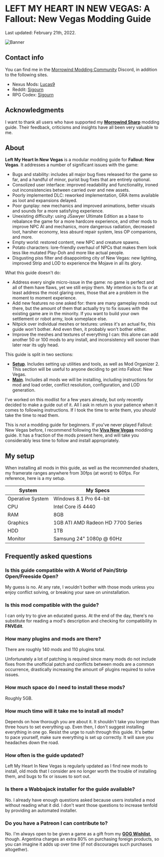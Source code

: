 # LEFT MY HEART IN NEW VEGAS: A Fallout: New Vegas Modding Guide

Last updated: February 21th, 2022.

![Banner](https://raw.githubusercontent.com/Sigourn/iheartnewvegas/main/MainBanner.jpg)

## Contact info

You can find me in the [Morrowind Modding Community](https://discord.me/mwmods) Discord, in addition to the following sites.

- Nexus Mods: [Lucas9](https://www.nexusmods.com/morrowind/users/14600469)
- Reddit: [Sigourn](https://www.reddit.com/user/Sigourn)
- RPG Codex: [Sigourn](https://rpgcodex.net/forums/index.php?members/sigourn.21476/)

## Acknowledgments

I want to thank all users who have supported my [**Morrowind Sharp**](https://github.com/Sigourn/morrowind-sharp/blob/master/readme.md) modding guide. Their feedback, criticisms and insights have all been very valuable to me.

## About

**Left My Heart In New Vegas** is a modular modding guide for **Fallout: New Vegas**. It addresses a number of significant issues with the game:

- Bugs and stability: includes all major bug fixes released for the game so far, and a handful of minor, purist bug fixes that are entirely optional.
- Consolized user interface: improved readability and functionality, ironed out inconsistencies between carried over and new assets.
- Poorly implemented DLC: reworked implementation, GRA items available as loot and expansions delayed.
- Poor gunplay: new mechanics and improved animations, better visuals and sounds for a more satisfying experience.
- Unexisting difficulty: using JSawyer Ultimate Edition as a base to rebalance the game for a more hardcore experience, and other mods to improve NPC AI and mechanics, more dangerous radiation, decreased loot, harsher economy, less absurd repair system, less OP companions, and more.
- Empty world: restored content, new NPC and creature spawns.
- Potato characters: lore-friendly overhaul of NPCs that makes them look less like mutated Play-Doh and more like actual people.
- Disgusting piss filter and disappointing city of New Vegas: new lighting, improved Strip and LOD to experience the Mojave in all its glory.

What this guide doesn't do:

- Address every single micro-issue in the game: no game is perfect and all of them have flaws, yet we still enjoy them. My intention is to fix or at least address the most glaring ones, those that are a problem in the moment to moment experience.
- Add new features no one asked for: there are many gameplay mods out there, but the amount of them that actually try to fix issues with the existing game are in the minority. If you want to build your own settlement or robot army, look someplace else.
- Nitpick over individual meshes or textures: unless it's an actual fix, this guide won't bother. And even then, it probably won't bother either.
- Improve the meshes and textures of everything I can: this alone can add another 50 or 100 mods to any install, and inconsistency will sooner than later rear its ugly head.

This guide is split in two sections:

- [**Setup**](https://github.com/Sigourn/iheartnewvegas/blob/main/setup.md). Includes setting up utilities and tools, as well as Mod Organizer 2. This section will be useful to anyone deciding to get into Fallout: New Vegas.
- [**Main**](https://github.com/Sigourn/iheartnewvegas/blob/main/main.md). Includes all mods we will be installing, including instructions for mod and load order, conflict resolution, configuration, and LOD generation.

I've worked on this modlist for a few years already, but only recently decided to make a guide out of it. All I ask in return is your patience when it comes to following instructions. If I took the time to write them, you *should* take the time to read them.

This is *not* a modding guide for beginners. If you've never played Fallout: New Vegas before, I recommend following the [**Viva New Vegas**](https://vivanewvegas.github.io/) modding guide. It has a fraction of the mods present here, and will take you considerably less time to follow and install appropriately.

## My setup

When installing all mods in this guide, as well as the recommended shaders, my framerate ranges anywhere from 30fps (at worst) to 60fps. For reference, here is a my setup.

System | My Specs
------------ | -------------
Operative System | Windows 8.1 Pro 64-bit
CPU | Intel Core i5 4440
RAM | 8GB
Graphics | 1GB ATI AMD Radeon HD 7700 Series
HDD | 1TB
Monitor | Samsung 24" 1080p @ 60Hz

## Frequently asked questions

### Is this guide compatible with A World of Pain/Strip Open/Freeside Open?

My guess is no. At any rate, I wouldn't bother with those mods unless you enjoy conflict solving, or breaking your save on uninstallation.

### Is this mod compatible with the guide?

I can only try to give an educated guess. At the end of the day, there's no substitute for reading a mod's description and checking for compatibility in **FNVEdit**. 

### How many plugins and mods are there?

There are roughly 140 mods and 110 plugins total.

Unfortunately a lot of patching is required since many mods do not include fixes from the unofficial patch and conflicts between mods are a common occurrence, drastically increasing the amount oF plugins required to solve issues.

### How much space do I need to install these mods?

Roughly 5GB.

### How much time will it take me to install all mods?

Depends on how thorough you are about it. It shouldn't take you longer than three hours to set everything up. Even then, I don't suggest installing everything in one go. Resist the urge to rush through this guide. It's better to pace yourself, make sure everything is set up correctly. It will save you headaches down the road.

### How often is the guide updated?

Left My Heart In New Vegas is regularly updated as I find new mods to install, old mods that I consider are no longer worth the trouble of installing them, and bugs to fix or issues to sort out.

### Is there a Wabbajack installer for the guide available?

No. I already have enough questions asked because users installed a mod without reading what it did. I don't want those questions to increase tenfold by providing an automated installer.

### Do you have a Patreon I can contribute to?

No. I'm always open to be given a game as a gift from my [**GOG Wishlist**](https://www.gog.com/u/Lucas9/wishlist), though. Argentina charges an extra 80% on purchasing foreign products, so you can imagine it adds up over time (if not discourages such purchases altogether).
